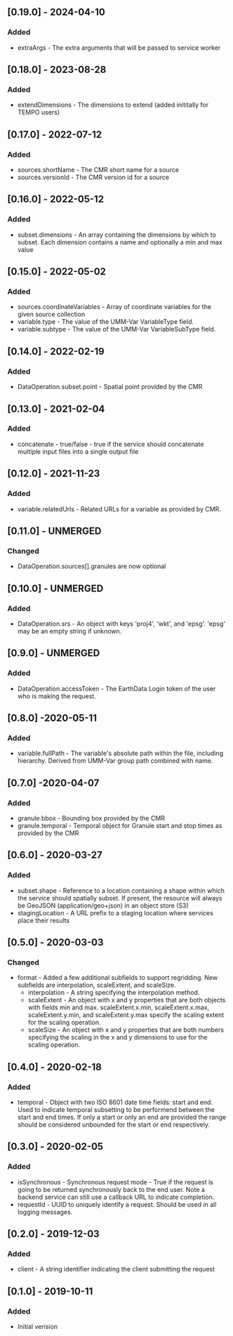 ## [0.19.0] - 2024-04-10
### Added
- extraArgs - The extra arguments that will be passed to service worker

## [0.18.0] - 2023-08-28
### Added
- extendDimensions - The dimensions to extend (added inititally for TEMPO users)

## [0.17.0] - 2022-07-12
### Added
- sources.shortName - The CMR short name for a source
- sources.versionId - The CMR version id for a source

## [0.16.0] - 2022-05-12
### Added
- subset.dimensions - An array containing the dimensions by which to subset. Each dimension contains a name and optionally a min and max value

## [0.15.0] - 2022-05-02
### Added
- sources.coordinateVariables - Array of coordinate variables for the given source collection
- variable.type - The value of the UMM-Var VariableType field.
- variable.subtype - The value of the UMM-Var VariableSubType field.

## [0.14.0] - 2022-02-19
### Added
- DataOperation.subset.point - Spatial point provided by the CMR

## [0.13.0] - 2021-02-04
### Added
- concatenate - true/false - true if the service should concatenate multiple input files into a single output file

## [0.12.0] - 2021-11-23
### Added
- variable.relatedUrls - Related URLs for a variable as provided by CMR.

## [0.11.0] - UNMERGED
### Changed
- DataOperation.sources[].granules are now optional

## [0.10.0] - UNMERGED
### Added
- DataOperation.srs - An object with keys 'proj4', 'wkt', and 'epsg'. 'epsg' may be an empty string if unknown.

## [0.9.0] - UNMERGED
### Added
- DataOperation.accessToken - The EarthData Login token of the user who is making the request.

## [0.8.0] -2020-05-11
### Added
- variable.fullPath - The variable's absolute path within the file, including hierarchy.  Derived from UMM-Var group path combined with name.

## [0.7.0] -2020-04-07
### Added
- granule.bbox - Bounding box provided by the CMR
- granule.temporal - Temporal object for Granule start and stop times as provided by the CMR

## [0.6.0] - 2020-03-27
### Added
- subset.shape - Reference to a location containing a shape within which the service should spatially subset.
  If present, the resource will always be GeoJSON (application/geo+json) in an object store (S3)
- stagingLocation - A URL prefix to a staging location where services place their results

## [0.5.0] - 2020-03-03
### Changed
- format - Added a few additional subfields to support regridding. New subfields are interpolation, scaleExtent, and scaleSize.
  - interpolation - A string specifying the interpolation method.
  - scaleExtent - An object with x and y properties that are both objects with fields min and max. scaleExtent.x.min, scaleExtent.x.max, scaleExtent.y.min, and scaleExtent.y.max specify the scaling extent for the scaling operation.
  - scaleSize - An object with x and y properties that are both numbers specifying the scaling in the x and y dimensions to use for the scaling operation.

## [0.4.0] - 2020-02-18
### Added
- temporal - Object with two ISO 8601 date time fields: start and end. Used to indicate temporal subsetting to be performend between the start and end times. If only a start or only an end are provided the range should be considered unbounded for the start or end respectively.

## [0.3.0] - 2020-02-05
### Added
- isSynchronous - Synchronous request mode - True if the request is going to be returned synchronously back to the end user. Note a backend service can still use a callback URL to indicate completion.
- requestId - UUID to uniquely identify a request. Should be used in all logging messages.

## [0.2.0] - 2019-12-03
### Added
- client - A string identifier indicating the client submitting the request

## [0.1.0] - 2019-10-11
### Added
- Initial verision
